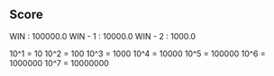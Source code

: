 ## Score

WIN     : 100000.0
WIN - 1 : 10000.0
WIN - 2 : 1000.0

10^1 = 10
10^2 = 100
10^3 = 1000
10^4 = 10000
10^5 = 100000
10^6 = 1000000
10^7 = 10000000
